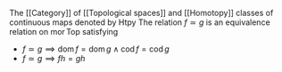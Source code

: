 The [[Category]] of [[Topological spaces]] and [[Homotopy]] classes of continuous maps
denoted by $\mathrm{Htpy}$
The relation $f\simeq g$ is an equivalence relation on $\operatorname{mor}\mathrm{Top}$ satisfying
- $f\simeq g\implies \operatorname{dom}f=\operatorname{dom}g\land \operatorname{cod}f=\operatorname{cod}g$ 
- $f\simeq g\implies fh=gh$ 